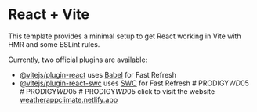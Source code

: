# React + Vite

This template provides a minimal setup to get React working in Vite with HMR and some ESLint rules.

Currently, two official plugins are available:

- [@vitejs/plugin-react](https://github.com/vitejs/vite-plugin-react/blob/main/packages/plugin-react/README.md) uses [Babel](https://babeljs.io/) for Fast Refresh
- [@vitejs/plugin-react-swc](https://github.com/vitejs/vite-plugin-react-swc) uses [SWC](https://swc.rs/) for Fast Refresh
#   P R O D I G Y _ W D _ 0 5 
 
 #   P R O D I G Y _ W D _ 0 5 
 
 #   P R O D I G Y _ W D _ 0 5 
 
click to visit the website
[weatherappclimate.netlify.app](https://weatherappclimate.netlify.app/)
